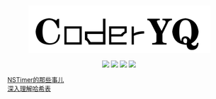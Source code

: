 <p align='center'>
<img src='https://github.com/CoderYQ/Blogs/blob/master/images/logo.png'>
</p>
<p align='center'>
<img src="https://img.shields.io/badge/blog-CoderYQ-blue.svg">
<img src="https://img.shields.io/badge/platform-iOS-orange.svg">
<img src="https://img.shields.io/badge/language-Objective--C-green.svg">
<img src="https://img.shields.io/badge/language-Swift-ff69b4.svg">
</p>

[NSTimer的那些事儿](./Articles/NSTimer.md) <br>
[深入理解哈希表](./articles/hashtable.md)